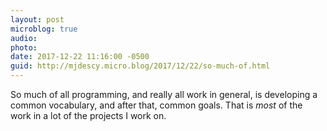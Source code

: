 ```yaml
---
layout: post
microblog: true
audio: 
photo: 
date: 2017-12-22 11:16:00 -0500
guid: http://mjdescy.micro.blog/2017/12/22/so-much-of.html
---
```

So much of all programming, and really all work in general, is developing a common vocabulary, and after that, common goals. That is *most* of the work in a lot of the projects I work on.
